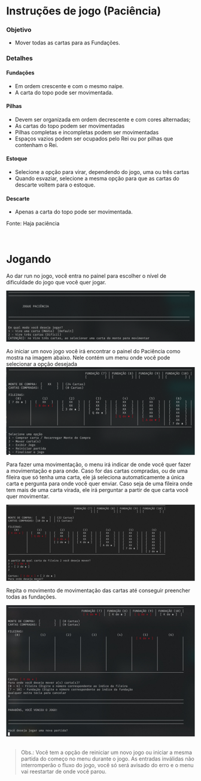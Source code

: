 # Instruções de jogo (Paciência)

### Objetivo

- Mover todas as cartas para as Fundações.

### Detalhes

#### Fundações

- Em ordem crescente e com o mesmo naipe.
- A carta do topo pode ser movimentada.

#### Pilhas

- Devem ser organizada em ordem decrescente e com cores alternadas;
- As cartas do topo podem ser movimentadas
- Pilhas completas e incompletas podem ser movimentadas
- Espaços vazios podem ser ocupados pelo Rei ou por pilhas que contenham o Rei.

#### Estoque

- Selecione a opção para virar, dependendo do jogo, uma ou três cartas
- Quando esvaziar, selecione a mesma opção para que as cartas do descarte voltem para o estoque.

#### Descarte

- Apenas a carta do topo pode ser movimentada.

Fonte: Haja paciência

<br/>

# Jogando

Ao dar run no jogo, você entra no painel para escolher o nível de dificuldade do jogo que você quer jogar.

<img src="assets/inicio.png">

<br />

Ao iniciar um novo jogo você irá encontrar o painel do Paciência como mostra na imagem abaixo. Nele contém um menu onde você pode selecionar a opção desejada
<img src="assets/menuDoJogo.png">

Para fazer uma movimentação, o menu irá indicar de onde você quer fazer a movimentação e para onde. Caso for das cartas compradas, ou de uma fileira que só tenha uma carta, ele já seleciona automaticamente a única carta e pergunta para onde você quer enviar. Caso seja de uma fileira onde tem mais de uma carta virada, ele irá perguntar a partir de que carta você quer movimentar.

<img src="assets/moverMaisDeUmaCartat.jpeg">

Repita o movimento de movimentação das cartas até conseguir preencher todas as fundações.

<img src="assets/venceu o jogo.jpeg">
<br/>
<br/>

> Obs.: Você tem a opção de reiniciar um novo jogo ou iniciar a mesma partida do começo no menu durante o jogo. As entradas inválidas não interromperão o fluxo do jogo, você só será avisado do erro e o menu vai reestartar de onde você parou.
